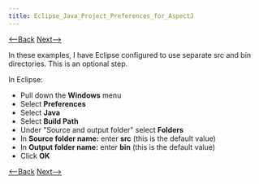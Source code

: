 ```yaml
---
title: Eclipse_Java_Project_Preferences_for_AspectJ
---
```

[<--Back](Eclipse_Java_Language_Preferences_for_AspectJ) [Next-->](Save_Workspace_Configurations_for_AspectJ)

In these examples, I have Eclipse configured to use separate src and bin directories. This is an optional step.

In Eclipse:
* Pull down the **Windows** menu
* Select **Preferences**
* Select **Java**
* Select **Build Path**
* Under "Source and output folder" select **Folders**
* In **Source folder name:** enter **src** (this is the default value)
* In **Output folder name:** enter **bin** (this is the default value)
* Click **OK**

[<--Back](Eclipse_Java_Language_Preferences_for_AspectJ) [Next-->](Save_Workspace_Configurations_for_AspectJ)
